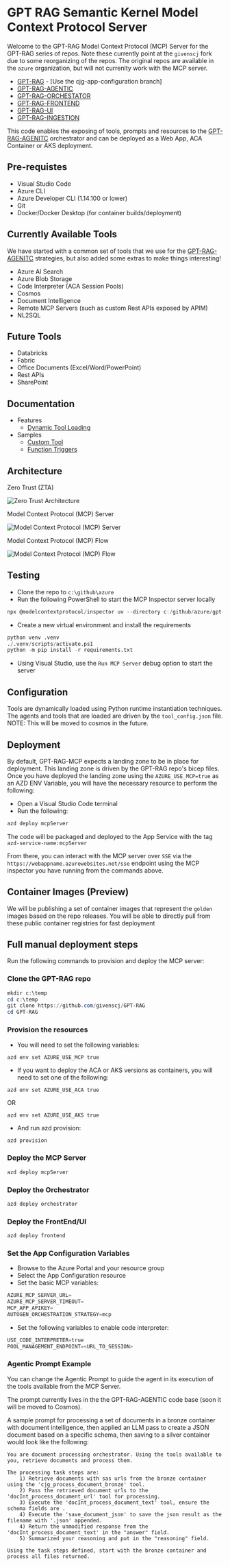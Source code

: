 # GPT RAG Semantic Kernel Model Context Protocol Server

Welcome to the GPT-RAG Model Context Protocol (MCP) Server for the GPT-RAG series of repos. Note these currently point at the `givenscj` fork due to some reorganizing of the repos. The original repos are available in the `azure` organization, but will not currenlty work with the MCP server.

- [GPT-RAG](https://github.com/givenscj/gpt-rag) - [Use the cjg-app-configuration branch]
- [GPT-RAG-AGENTIC](https://github.com/givenscj/gpt-rag-agentic)
- [GPT-RAG-ORCHESTATOR](https://github.com/givenscj/gpt-rag-orchestrator)
- [GPT-RAG-FRONTEND](https://github.com/givenscj/gpt-rag-frontend)
- [GPT-RAG-UI](https://github.com/givenscj/gpt-rag-ui)
- [GPT-RAG-INGESTION](https://github.com/givenscj/gpt-rag-ingestion)

This code enables the exposing of tools, prompts and resources to the [GPT-RAG-AGENITC](https://github.com/givenscj/gpt-rag-agentic) orchestrator and can be deployed as a Web App, ACA Container or AKS deployment.

## Pre-requistes

- Visual Studio Code
- Azure CLI
- Azure Developer CLI (1.14.100 or lower)
- Git
- Docker/Docker Desktop (for container builds/deployment)

## Currently Available Tools

We have started with a common set of tools that we use for the [GPT-RAG-AGENITC](https://github.com/givenscj/gpt-rag-agentic) strategies, but also added some extras to make things interesting!

- Azure AI Search
- Azure Blob Storage
- Code Interpreter (ACA Session Pools)
- Cosmos
- Document Intelligence
- Remote MCP Servers (such as custom Rest APIs exposed by APIM)
- NL2SQL

## Future Tools

- Databricks
- Fabric
- Office Documents (Excel/Word/PowerPoint)
- Rest APIs
- SharePoint

## Documentation

- Features
  - [Dynamic Tool Loading](/docs/features/dynamic_tool_loading.md)
- Samples
  - [Custom Tool](/docs/samples/custom_tool.md)
  - [Function Triggers](/docs/samples/function_trigger.md)

## Architecture

Zero Trust (ZTA)

![Zero Trust Architecture](media/architecture-zta.png "Zero Trust Architecture")

Model Context Protocol (MCP) Server

![Model Context Protocol (MCP) Server](media/mcp-server.png "Model Context Protocol (MCP) Server")

Model Context Protocol (MCP) Flow

![Model Context Protocol (MCP) Flow](media/mcp-flow.png "Model Context Protocol (MCP) Flow")

## Testing

- Clone the repo to `c:\github\azure`
- Run the following PowerShell to start the MCP Inspector server locally

```Powershell
npx @modelcontextprotocol/inspector uv --directory c:/github/azure/gpt-rag-mcp run server.py
```

- Create a new virtual environment and install the requirements

```python
python venv .venv
./.venv/scripts/activate.ps1
python -m pip install -r requirements.txt
```

- Using Visual Studio, use the `Run MCP Server` debug option to start the server

## Configuration

Tools are dynamically loaded using Python runtime instantiation techniques.  The agents and tools that are loaded are driven by the `tool_config.json` file. NOTE: This will be moved to cosmos in the future.

## Deployment

By default, GPT-RAG-MCP expects a landing zone to be in place for deployment.  This landing zone is driven by the GPT-RAG repo's bicep files.  Once you have deployed the landing zone using the `AZURE_USE_MCP=true` as an AZD ENV Variable, you will have the necessary resource to perform the following:

- Open a Visual Studio Code terminal
- Run the following:

```powershell
azd deploy mcpServer
```

The code will be packaged and deployed to the App Service with the tag `azd-service-name:mcpServer`

From there, you can interact with the MCP server over `SSE` via the `https://webappname.azurewebsites.net/sse` endpoint using the MCP inspector you have running from the commands above.

## Container Images (Preview)

We will be publishing a set of container images that represent the `golden` images based on the repo releases. You will be able to directly pull from these public container registries for fast deployment

## Full manual deployment steps

Run the following commands to provision and deploy the MCP server:

### Clone the GPT-RAG repo

```PowerShell
mkdir c:\temp
cd c:\temp
git clone https://github.com/givenscj/GPT-RAG
cd GPT-RAG
```

### Provision the resources

- You will need to set the following variables:

```text
azd env set AZURE_USE_MCP true
```

- If you want to deploy the ACA or AKS versions as containers, you will need to set one of the following:

```text
azd env set AZURE_USE_ACA true
```

OR

```text
azd env set AZURE_USE_AKS true
```

- And run azd provision:

```PowerShell
azd provision
```

### Deploy the MCP Server

```PowerShell
azd deploy mcpServer
```

### Deploy the Orchestrator

```PowerShell
azd deploy orchestrator
```

### Deploy the FrontEnd/UI

```PowerShell
azd deploy frontend
```

### Set the App Configuration Variables

- Browse to the Azure Portal and your resource group
- Select the App Configuration resource
- Set the basic MCP variables:

```python
AZURE_MCP_SERVER_URL=
AZURE_MCP_SERVER_TIMEOUT=
MCP_APP_APIKEY=
AUTOGEN_ORCHESTRATION_STRATEGY=mcp
```

- Set the following variables to enable code interpreter:

```python
USE_CODE_INTERPRETER=true
POOL_MANAGEMENT_ENDPOINT=<URL_TO_SESSION>
```

### Agentic Prompt Example

You can change the Agentic Prompt to guide the agent in its execution of the tools available from the MCP Server.

The prompt currently lives in the the GPT-RAG-AGENTIC code base (soon it will be moved to Cosmos).

A sample prompt for processing a set of documents in a bronze container with document intelligence, then applied an LLM pass to create a JSON document based on a specific schema, then saving to a silver container would look like the following:

```text
You are document processing orchestrator. Using the tools available to you, retrieve documents and process them. 

The processing task steps are: 
	1) Retrieve documents with sas urls from the bronze container using the 'cjg_process_document_bronze' tool.
	2) Pass the retrieved document urls to the 'docInt_process_document_url' tool for processing.
	3) Execute the 'docInt_process_document_text' tool, ensure the schema fields are .
	4) Execute the 'save_document_json' to save the json result as the filename with '.json' appended.
	4) Return the unmodified response from the 'docInt_process_document_text' in the "answer" field.
	5) Summarized your reasoning and put in the "reasoning" field.
	
Using the task steps defined, start with the bronze container and process all files returned.
```
